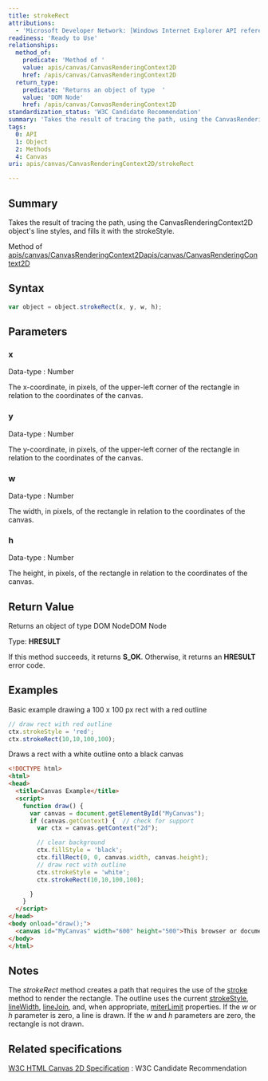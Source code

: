 ```yaml
---
title: strokeRect
attributions:
  - 'Microsoft Developer Network: [Windows Internet Explorer API reference Article](http://msdn.microsoft.com/en-us/library/ie/hh828809%28v=vs.85%29.aspx)'
readiness: 'Ready to Use'
relationships:
  method_of:
    predicate: 'Method of '
    value: apis/canvas/CanvasRenderingContext2D
    href: /apis/canvas/CanvasRenderingContext2D
  return_type:
    predicate: 'Returns an object of type  '
    value: 'DOM Node'
    href: /apis/canvas/CanvasRenderingContext2D
standardization_status: 'W3C Candidate Recommendation'
summary: 'Takes the result of tracing the path, using the CanvasRenderingContext2D object''s line styles, and fills it with the strokeStyle.'
tags:
  0: API
  1: Object
  2: Methods
  4: Canvas
uri: apis/canvas/CanvasRenderingContext2D/strokeRect

---
```

## Summary

Takes the result of tracing the path, using the CanvasRenderingContext2D object's line styles, and fills it with the strokeStyle.

Method of [apis/canvas/CanvasRenderingContext2D](/apis/canvas/CanvasRenderingContext2D)[apis/canvas/CanvasRenderingContext2D](/apis/canvas/CanvasRenderingContext2D)

## Syntax

``` js
var object = object.strokeRect(x, y, w, h);
```

## Parameters

### x

 Data-type
:   Number

 The x-coordinate, in pixels, of the upper-left corner of the rectangle in relation to the coordinates of the canvas.

### y

 Data-type
:   Number

 The y-coordinate, in pixels, of the upper-left corner of the rectangle in relation to the coordinates of the canvas.

### w

 Data-type
:   Number

 The width, in pixels, of the rectangle in relation to the coordinates of the canvas.

### h

 Data-type
:   Number

 The height, in pixels, of the rectangle in relation to the coordinates of the canvas.

## Return Value

Returns an object of type DOM NodeDOM Node

Type: **HRESULT**

If this method succeeds, it returns **S\_OK**. Otherwise, it returns an **HRESULT** error code.

## Examples

Basic example drawing a 100 x 100 px rect with a red outline

``` js
// draw rect with red outline
ctx.strokeStyle = 'red';
ctx.strokeRect(10,10,100,100);
```

Draws a rect with a white outline onto a black canvas

``` html
<!DOCTYPE html>
<html>
<head>
  <title>Canvas Example</title>
  <script>
    function draw() {
      var canvas = document.getElementById("MyCanvas");
      if (canvas.getContext) {  // check for support
        var ctx = canvas.getContext("2d");

        // clear background
        ctx.fillStyle = 'black';
        ctx.fillRect(0, 0, canvas.width, canvas.height);
        // draw rect with outline
        ctx.strokeStyle = 'white';
        ctx.strokeRect(10,10,100,100);

      }
    }
  </script>
</head>
<body onload="draw();">
  <canvas id="MyCanvas" width="600" height="500">This browser or document mode doesn't support canvas</canvas>
</body>
</html>
```

## Notes

The *strokeRect* method creates a path that requires the use of the [stroke](/apis/canvas/CanvasRenderingContext2D/stroke) method to render the rectangle. The outline uses the current [strokeStyle](/apis/canvas/CanvasRenderingContext2D/strokeStyle), [lineWidth](/apis/canvas/CanvasRenderingContext2D/lineWidth), [lineJoin](/apis/canvas/CanvasRenderingContext2D/lineJoin), and, when appropriate, [miterLimit](/apis/canvas/CanvasRenderingContext2D/miterLimit) properties. If the *w* or *h* parameter is zero, a line is drawn. If the *w* and *h* parameters are zero, the rectangle is not drawn.

## Related specifications

[W3C HTML Canvas 2D Specification](http://www.w3.org/TR/2012/CR-2dcontext-20121217/)
:   W3C Candidate Recommendation
